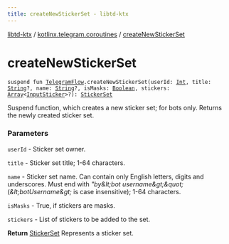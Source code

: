 ```yaml
---
title: createNewStickerSet - libtd-ktx
---
```


[libtd-ktx](../index.html) / [kotlinx.telegram.coroutines](index.html) / [createNewStickerSet](./create-new-sticker-set.html)

# createNewStickerSet

`suspend fun `[`TelegramFlow`](../kotlinx.telegram.core/-telegram-flow/index.html)`.createNewStickerSet(userId: `[`Int`](https://kotlinlang.org/api/latest/jvm/stdlib/kotlin/-int/index.html)`, title: `[`String`](https://kotlinlang.org/api/latest/jvm/stdlib/kotlin/-string/index.html)`?, name: `[`String`](https://kotlinlang.org/api/latest/jvm/stdlib/kotlin/-string/index.html)`?, isMasks: `[`Boolean`](https://kotlinlang.org/api/latest/jvm/stdlib/kotlin/-boolean/index.html)`, stickers: `[`Array`](https://kotlinlang.org/api/latest/jvm/stdlib/kotlin/-array/index.html)`<`[`InputSticker`](https://tdlibx.github.io/td/docs/org/drinkless/td/libcore/telegram/TdApi/InputSticker.html)`>?): `[`StickerSet`](https://tdlibx.github.io/td/docs/org/drinkless/td/libcore/telegram/TdApi/StickerSet.html)

Suspend function, which creates a new sticker set; for bots only. Returns the newly created
sticker set.

### Parameters

`userId` - Sticker set owner.

`title` - Sticker set title; 1-64 characters.

`name` - Sticker set name. Can contain only English letters, digits and underscores. Must end
with *&quot;*by*&amp;lt;bot username&amp;gt;&amp;quot;* (*&amp;lt;botUsername&amp;gt;* is case insensitive); 1-64
characters.

`isMasks` - True, if stickers are masks.

`stickers` - List of stickers to be added to the set.

**Return**
[StickerSet](https://tdlibx.github.io/td/docs/org/drinkless/td/libcore/telegram/TdApi/StickerSet.html) Represents a sticker set.

